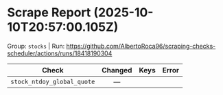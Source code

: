 # Scrape Report (2025-10-10T20:57:00.105Z)

Group: `stocks`  |  Run: https://github.com/AlbertoRoca96/scraping-checks-scheduler/actions/runs/18418190304

| Check | Changed | Keys | Error |
|---|:---:|:--|:--|
| `stock_ntdoy_global_quote` | — |  |  |
